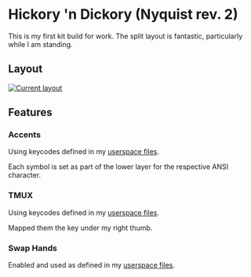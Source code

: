 # Hickory 'n Dickory (Nyquist rev. 2)

This is my first kit build for work. The split layout is fantastic, particularly while I am standing.

## Layout
[![Current layout](https://i.imgur.com/X6VCaZP.png)](http://www.keyboard-layout-editor.com/#/gists/2a937d11ee2809daad21a1bef64e227d)


## Features
### Accents
Using keycodes defined in my [userspace files](../../../../users/hokiegeek/readme.md#accents).

Each symbol is set as part of the lower layer for the respective ANSI character.

### TMUX
Using keycodes defined in my [userspace files](../../../../users/hokiegeek/readme.md#tmux).

Mapped them the key under my right thumb.

### Swap Hands
Enabled and used as defined in my [userspace files](../../../../users/hokiegeek/readme.md#swap-hands).
